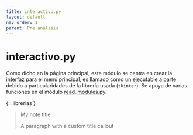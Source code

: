 ```yaml
---
title: interactivo.py
layout: default
nav_order: 1
parent: Pre análisis
---
```


# interactivo.py
Como dicho en la página principal, este módulo se centra en crear la interfaz para el menú principal, es llamado como un ejecutable a parte debido a particularidades de la librería usada (`tkinter`). Se apoya de varias funciones en el módulo [read_modules.py](read_modules).

{: .librerias }
> My note title
>
> A paragraph with a custom title callout
